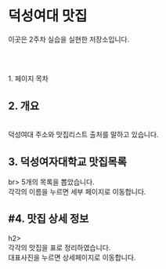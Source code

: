 <h1>덕성여대 맛집</h1>
<p>이곳은 2주차 실습을 실현한 저장소입니다.</p><br>
<h2></h2>1. 페이지 목차</h2><br>
<h2>2. 개요</h2><br>
덕성여대 주소와 맛집리스트 출처를 말하고 있습니다.<br>
<h2>3. 덕성여자대학교 맛집목록</h2>br>
5개의 목록을 뽑았습니다.<br>
각각의 이름을 누르면 세부 페이지로 이동합니다.<br>
<h2>#4. 맛집 상세 정보</h2>h2><br>
각각의 맛집을 표로 정리하였습니다.<br>
대표사진을 누르면 상세페이지로 이동합니다.
